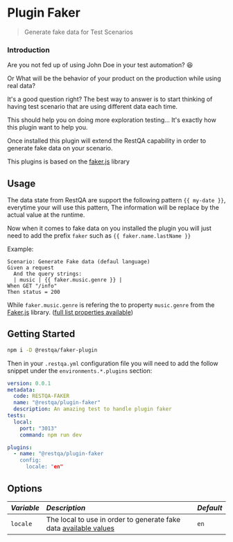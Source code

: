 # Plugin Faker

> Generate fake data for Test Scenarios

### Introduction

Are you not fed up of using John Doe in your test automation? 😆 

Or What will be the behavior of your product on the production while using real data?

It's a good question right? The best way to answer is to start thinking of having test scenario that are using different data each time.

This should help you on doing more exploration testing... It's exactly how this plugin want to help you.

Once installed this plugin will extend the RestQA capability in order to generate fake data on your scenario.

This plugins is based on the [faker.js](https://github.com/Marak/faker.js) library

## Usage

The data state from RestQA are support the following pattern `{{ my-date }}`, everytime your will use this pattern,
The information will be replace by the actual value at the runtime.

Now when it comes to fake data on you installed the plugin you will just need to add the prefix `faker` such as `{{ faker.name.lastName }}`

Example: 

```gherkin
Scenario: Generate Fake data (defaul language)
Given a request
  And the query strings:
  | music | {{ faker.music.genre }} |
When GET "/info"
Then status = 200
```

While `faker.music.genre` is refering the to property `music.genre` from the [Faker.js](https://github.com/Marak/faker.js) library. ([full list properties available](https://github.com/Marak/faker.js#api-methods))

## Getting Started

```bash
npm i -D @restqa/faker-plugin
```

Then in your `.restqa.yml` configuration file you will need to add the follow snippet under the `environments.*.plugins` section:

```yaml
version: 0.0.1
metadata:
  code: RESTQA-FAKER
  name: "@restqa/plugin-faker"
  description: An amazing test to handle plugin faker
tests:
  local:
    port: "3013"
    command: npm run dev

plugins:
  - name: "@restqa/plugin-faker
    config:
      locale: "en"
```

## Options

| *Variable*               | *Description*                                                                                                       | *Default*          |
|:-------------------------|:--------------------------------------------------------------------------------------------------------------------|:-------------------|
| `locale`                 | The local to use in order to generate fake data [available values](https://github.com/Marak/Faker.js#Localization)  | `en`               |
